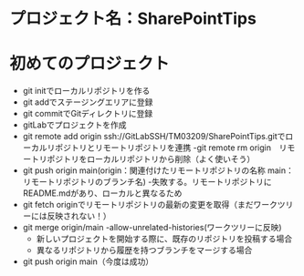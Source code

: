 # プロジェクト名：SharePointTips

# 初めてのプロジェクト
- git initでローカルリポジトリを作る
- git addでステージングエリアに登録
- git commitでGitディレクトリに登録
- gitLabでプロジェクトを作成
- git remote add origin ssh://GitLabSSH/TM03209/SharePointTips.gitでローカルリポジトリとリモートリポジトリを連携
  -git remote rm origin　リモートリポジトリをローカルリポジトリから削除（よく使いそう）
- git push origin main(origin：関連付けたリモートリポジトリの名称 main：リモートリポジトリのブランチ名)
  -失敗する。リモートリポジトリにREADME.mdがあり、ローカルと異なるため
- git fetch originでリモートリポジトリの最新の変更を取得（まだワークツリーには反映されない！）
- git merge origin/main -allow-unrelated-histories(ワークツリーに反映)
  - 新しいプロジェクトを開始する際に、既存のリポジトリを投稿する場合
  - 異なるリポジトリから履歴を持つブランチをマージする場合
- git push origin main（今度は成功）